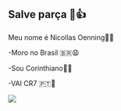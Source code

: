 ## Salve parça 🤠👍

Meu nome é Nicollas Oenning🥶🥶

 -Moro no Brasil 🇧🇷😩

 -Sou Corinthiano🖤🤍

 -VAI CR7 🇵🇹🗿

![](https://media1.tenor.com/m/iXzuU99WmF8AAAAd/ycro.gif)
